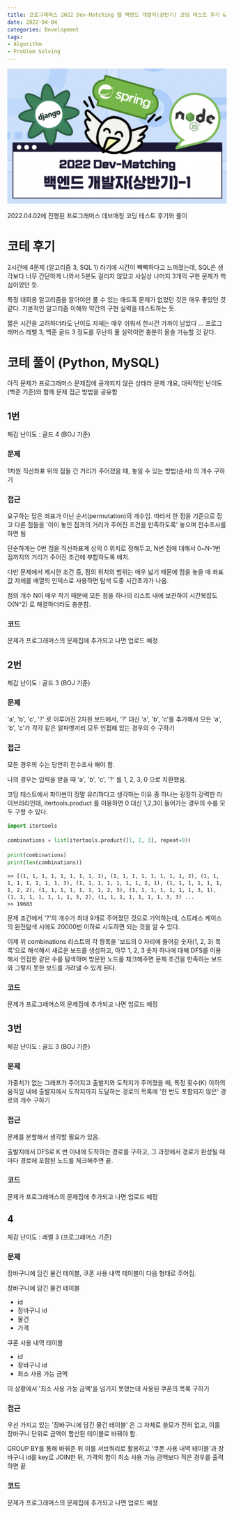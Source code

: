 ```yaml
---
title: 프로그래머스 2022 Dev-Matching 웹 백엔드 개발자(상반기) 코딩 테스트 후기 & 풀이
date: 2022-04-04
categories: Development
tags:
- Algorithm
- Problem Solving
---
```


![image_1](/post_images/2022-04-04-1.png)

2022.04.02에 진행된 프로그래머스 데브매칭 코딩 테스트 후기와 풀이

# 코테 후기

2시간에 4문제 (알고리즘 3, SQL 1) 라기에 시간이 빡빡하다고 느껴졌는데, SQL은 생각보다 너무 간단하게 나와서 5분도 걸리지 않았고 사실상 나머지 3개의 구현 문제가 핵심이었던 듯.

특정 대회용 알고리즘을 알아야만 풀 수 있는 애드혹 문제가 없었던 것은 매우 좋았던 것 같다. 기본적인 알고리즘 이해와 약간의 구현 실력을 테스트하는 듯.

짧은 시간을 고려하더라도 난이도 자체는 매우 쉬워서 한시간 가까이 남았다 ... 프로그래머스 레벨 3, 백준 골드 3 정도를 무난히 풀 실력이면 충분히 올솔 가능할 것 같다.

# 코테 풀이 (Python, MySQL)

아직 문제가 프로그래머스 문제집에 공개되지 않은 상태라 문제 개요, 대략적인 난이도(백준 기준)와 함께 문제 접근 방법을 공유함

## 1번

체감 난이도 : 골드 4 (BOJ 기준)

### 문제

1차원 직선좌표 위의 점들 간 거리가 주어졌을 때, 놓일 수 있는 방법(순서) 의 개수 구하기

### 접근

요구하는 답은 좌표가 아닌 순서(permutation)의 개수임. 따라서 한 점을 기준으로 잡고 다른 점들을 '이미 놓인 점과의 거리가 주어진 조건을 만족하도록' 놓으며 전수조사를 하면 됨

단순하게는 0번 점을 직선좌표계 상의 0 위치로 정해두고, N번 점에 대해서 0~N-1번 점까지의 거리가 주어진 조건에 부합하도록 배치.

다만 문제에서 제시한 조건 중, 점의 위치의 범위는 매우 넓기 때문에 점을 놓을 때 좌표값 자체를 배열의 인덱스로 사용하면 탐색 도중 시간초과가 나옴.

점의 개수 N이 매우 작기 때문에 모든 점을 하나의 리스트 내에 보관하여 시간복잡도 O(N^2) 로 해결하더라도 충분함.

### 코드

문제가 프로그래머스의 문제집에 추가되고 나면 업로드 예정

## 2번

체감 난이도 : 골드 3 (BOJ 기준)

### 문제

'a', 'b', 'c', '?' 로 이루어진 2차원 보드에서, '?' 대신 'a', 'b', 'c'를 추가해서 모든 'a', 'b', 'c'가 각각 같은 알파벳끼리 모두 인접해 있는 경우의 수 구하기

### 접근

모든 경우의 수는 당연히 전수조사 해야 함.

나의 경우는 입력을 받을 때 'a', 'b', 'c', '?' 를 1, 2, 3, 0 으로 치환했음.

코딩 테스트에서 파이썬이 정말 유리하다고 생각하는 이유 중 하나는 굉장히 강력한 라이브러리인데, itertools.product 를 이용하면 0 대신 1,2,3이 들어가는 경우의 수를 모두 구할 수 있다.

```python
import itertools

combinations = list(itertools.product([1, 2, 3], repeat=9))

print(combinations)
print(len(combinations))
```

```shell
>> [(1, 1, 1, 1, 1, 1, 1, 1, 1), (1, 1, 1, 1, 1, 1, 1, 1, 2), (1, 1, 1, 1, 1, 1, 1, 1, 3), (1, 1, 1, 1, 1, 1, 1, 2, 1), (1, 1, 1, 1, 1, 1, 1, 2, 2), (1, 1, 1, 1, 1, 1, 1, 2, 3), (1, 1, 1, 1, 1, 1, 1, 3, 1), (1, 1, 1, 1, 1, 1, 1, 3, 2), (1, 1, 1, 1, 1, 1, 1, 3, 3) ...
>> 19683
```

문제 조건에서 '?'의 개수가 최대 9개로 주어졌던 것으로 기억하는데, 스트레스 케이스의 완전탐색 시에도 20000번 이하로 시도하면 되는 것을 알 수 있다.

이제 위 combinations 리스트의 각 항목을 '보드의 0 자리에 들어갈 숫자(1, 2, 3) 목록'으로 해석해서 새로운 보드를 생성하고, 아무 1, 2, 3 숫자 하나에 대해 DFS를 이용해서 인접한 같은 수를 탐색하며 방문한 노드를 체크해주면 문제 조건을 만족하는 보드와 그렇지 못한 보드를 가려낼 수 있게 된다.

### 코드

문제가 프로그래머스의 문제집에 추가되고 나면 업로드 예정

## 3번

체감 난이도 : 골드 3 (BOJ 기준)

### 문제

가중치가 없는 그래프가 주어지고 출발지와 도착지가 주어졌을 때, 특정 횟수(K) 이하의 움직임 내에 출발지에서 도착지까지 도달하는 경로의 목록에 '한 번도 포함되지 않은' 경로의 개수 구하기 

### 접근

문제를 분할해서 생각할 필요가 있음.

출발지에서 DFS로 K 번 이내에 도착하는 경로를 구하고, 그 과정에서 경로가 완성될 때마다 경로에 포함된 노드를 체크해주면 끝.

### 코드

문제가 프로그래머스의 문제집에 추가되고 나면 업로드 예정

## 4

체감 난이도 : 레벨 3 (프로그래머스 기준)

### 문제

장바구니에 담긴 물건 테이블, 쿠폰 사용 내역 테이블이 다음 형태로 주어짐.

장바구니에 담긴 물건 테이블
- id
- 장바구니 id
- 물건
- 가격

쿠폰 사용 내역 테이블
- id
- 장바구니 id
- 최소 사용 가능 금액

이 상황에서 '최소 사용 가능 금액'을 넘기지 못했는데 사용된 쿠폰의 목록 구하기

### 접근

우선 가지고 있는 '장바구니에 담긴 물건 테이블' 은 그 자체로 쓸모가 전혀 없고, 이를 장바구니 단위로 금액이 합산된 테이블로 바꿔야 함.

GROUP BY를 통해 바꿔준 뒤 이를 서브쿼리로 활용하고 '쿠폰 사용 내역 테이블'과 장바구니 id를 key로 JOIN한 뒤, 가격의 합이 최소 사용 가능 금액보다 적은 경우를 출력하면 끝. 

### 코드

문제가 프로그래머스의 문제집에 추가되고 나면 업로드 예정
